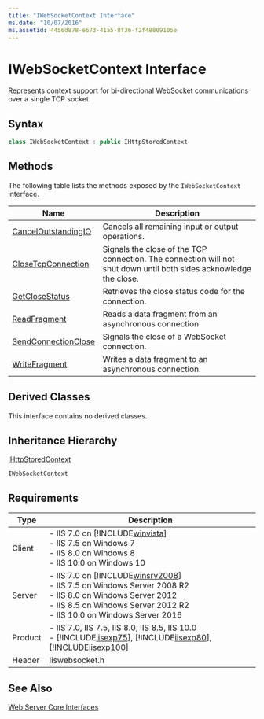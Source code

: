 ```yaml
---
title: "IWebSocketContext Interface"
ms.date: "10/07/2016"
ms.assetid: 4456d878-e673-41a5-8f36-f2f48809105e
---
```

# IWebSocketContext Interface
Represents context support for bi-directional WebSocket communications over a single TCP socket.  
  
## Syntax  
  
```cpp  
class IWebSocketContext : public IHttpStoredContext  
```  
  
## Methods  
 The following table lists the methods exposed by the `IWebSocketContext` interface.  
  
|Name|Description|  
|----------|-----------------|  
|[CancelOutstandingIO](../../web-development-reference/native-code-api-reference/iwebsocketcontext-canceloutstandingio-method.md)|Cancels all remaining input or output operations.|  
|[CloseTcpConnection](../../web-development-reference/native-code-api-reference/iwebsocketcontext-closetcpconnection-method.md)|Signals the close of the TCP connection. The connection will not shut down until both sides acknowledge the close.|  
|[GetCloseStatus](../../web-development-reference/native-code-api-reference/iwebsocketcontext-getclosestatus-method.md)|Retrieves the close status code for the connection.|  
|[ReadFragment](../../web-development-reference/native-code-api-reference/iwebsocketcontext-readfragment-method.md)|Reads a data fragment from an asynchronous connection.|  
|[SendConnectionClose](../../web-development-reference/native-code-api-reference/iwebsocketcontext-sendconnectionclose-method.md)|Signals the close of a WebSocket connection.|  
|[WriteFragment](../../web-development-reference/native-code-api-reference/iwebsocketcontext-writefragment-method.md)|Writes a data fragment to an asynchronous connection.|  
  
## Derived Classes  
 This interface contains no derived classes.  
  
## Inheritance Hierarchy  
 [IHttpStoredContext](../../web-development-reference/native-code-api-reference/ihttpstoredcontext-interface.md)  
  
 `IWebSocketContext`  
  
## Requirements  
  
|Type|Description|  
|----------|-----------------|  
|Client|-   IIS 7.0 on [!INCLUDE[winvista](../../wmi-provider/includes/winvista-md.md)]<br />-   IIS 7.5 on Windows 7<br />-   IIS 8.0 on Windows 8<br />-   IIS 10.0 on Windows 10|  
|Server|-   IIS 7.0 on [!INCLUDE[winsrv2008](../../wmi-provider/includes/winsrv2008-md.md)]<br />-   IIS 7.5 on Windows Server 2008 R2<br />-   IIS 8.0 on Windows Server 2012<br />-   IIS 8.5 on Windows Server 2012 R2<br />-   IIS 10.0 on Windows Server 2016|  
|Product|-   IIS 7.0, IIS 7.5, IIS 8.0, IIS 8.5, IIS 10.0<br />-   [!INCLUDE[iisexp75](../../web-development-reference/native-code-api-reference/includes/iisexp75-md.md)], [!INCLUDE[iisexp80](../../web-development-reference/native-code-api-reference/includes/iisexp80-md.md)], [!INCLUDE[iisexp100](../../web-development-reference/native-code-api-reference/includes/iisexp100-md.md)]|  
|Header|Iiswebsocket.h|  
  
## See Also  
 [Web Server Core Interfaces](../../web-development-reference/native-code-api-reference/web-server-core-interfaces.md)